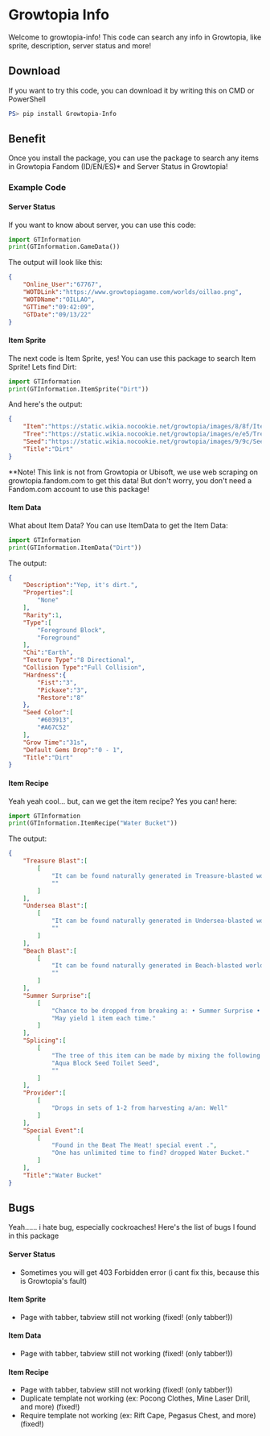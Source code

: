 # Growtopia Info
Welcome to growtopia-info! This code can search any info in Growtopia, like sprite, description, server status and more!

## Download
If you want to try this code, you can download it by writing this on CMD or PowerShell
```powershell
PS> pip install Growtopia-Info
```

## Benefit
Once you install the package, you can use the package to search any items in Growtopia Fandom (ID/EN/ES)* and Server Status in Growtopia!

### Example Code
#### Server Status
If you want to know about server, you can use this code:
```python
import GTInformation
print(GTInformation.GameData())
```

The output will look like this:
```json
{
    "Online_User":"67767",
    "WOTDLink":"https://www.growtopiagame.com/worlds/oillao.png",
    "WOTDName":"OILLAO",
    "GTTime":"09:42:09",
    "GTDate":"09/13/22"
}
```

#### Item Sprite
The next code is Item Sprite, yes! You can use this package to search Item Sprite! Lets find Dirt:
```python
import GTInformation
print(GTInformation.ItemSprite("Dirt"))
```

And here's the output:
```json
{
    "Item":"https://static.wikia.nocookie.net/growtopia/images/8/8f/ItemSprites.png/revision/latest/window-crop/width/32/x-offset/32/y-offset/1152/window-width/32/window-height/32?format=webp&fill=cb-20220909151519",
    "Tree":"https://static.wikia.nocookie.net/growtopia/images/e/e5/TreeSprites.png/revision/latest/window-crop/width/32/x-offset/32/y-offset/1152/window-width/32/window-height/32?format=webp&fill=cb-20220909151522",
    "Seed":"https://static.wikia.nocookie.net/growtopia/images/9/9c/SeedSprites.png/revision/latest/window-crop/width/16/x-offset/16/y-offset/576/window-width/16/window-height/16?format=webp&fill=cb-20220909151520",
    "Title":"Dirt"
}
```

**Note! This link is not from Growtopia or Ubisoft, we use web scraping on growtopia.fandom.com to get this data! But don't worry, you don't need a Fandom.com account to use this package!

#### Item Data
What about Item Data? You can use ItemData to get the Item Data:
```python
import GTInformation
print(GTInformation.ItemData("Dirt"))
```

The output:
```json
{
    "Description":"Yep, it's dirt.",
    "Properties":[
        "None"
    ],
    "Rarity":1,
    "Type":[
        "Foreground Block",
        "Foreground"
    ],
    "Chi":"Earth",
    "Texture Type":"8 Directional",
    "Collision Type":"Full Collision",
    "Hardness":{
        "Fist":"3",
        "Pickaxe":"3",
        "Restore":"8"
    },
    "Seed Color":[
        "#603913",
        "#A67C52"
    ],
    "Grow Time":"31s",
    "Default Gems Drop":"0 - 1",
    "Title":"Dirt"
}
```

#### Item Recipe
Yeah yeah cool... but, can we get the item recipe? Yes you can! here:
```python
import GTInformation
print(GTInformation.ItemRecipe("Water Bucket"))
```

The output:
```json
{
    "Treasure Blast":[
        [
            "It can be found naturally generated in Treasure-blasted worlds.",
            ""
        ]
    ],
    "Undersea Blast":[
        [
            "It can be found naturally generated in Undersea-blasted worlds.",
            ""
        ]
    ],
    "Beach Blast":[
        [
            "It can be found naturally generated in Beach-blasted worlds.",
            ""
        ]
    ],
    "Summer Surprise":[
        [
            "Chance to be dropped from breaking a: • Summer Surprise • Treasure Chest naturally-generated in a beach-blasted world",
            "May yield 1 item each time."
        ]
    ],
    "Splicing":[
        [
            "The tree of this item can be made by mixing the following seeds:",
            "Aqua Block Seed Toilet Seed",
            ""
        ]
    ],
    "Provider":[
        [
            "Drops in sets of 1-2 from harvesting a/an: Well"
        ]
    ],
    "Special Event":[
        [
            "Found in the Beat The Heat! special event .",
            "One has unlimited time to find? dropped Water Bucket."
        ]
    ],
    "Title":"Water Bucket"
}
```

## Bugs
Yeah...... i hate bug, especially cockroaches! Here's the list of bugs I found in this package

#### Server Status
* Sometimes you will get 403 Forbidden error (i cant fix this, because this is Growtopia's fault)

#### Item Sprite
* Page with tabber, tabview still not working (fixed! (only tabber!))

#### Item Data
* Page with tabber, tabview still not working (fixed! (only tabber!))

#### Item Recipe
* Page with tabber, tabview still not working (fixed! (only tabber!))
* Duplicate template not working (ex: Pocong Clothes, Mine Laser Drill, and more) (fixed!)
* Require template not working (ex: Rift Cape, Pegasus Chest, and more) (fixed!)
